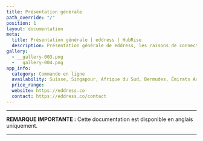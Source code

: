 ```yaml
---
title: Présentation générale
path_override: "/"
position: 1
layout: documentation
meta:
  title: Présentation générale | eddress | HubRise
  description: Présentation générale de eddress, les raisons de connecter eddress à HubRise et les fonctionnalités de l'intégration avec HubRise.
gallery:
  - __gallery-003.png
  - __gallery-004.png
app_info:
  category: Commande en ligne
  availability: Suisse, Singapour, Afrique du Sud, Bermudes, Émirats Arabes Unis, Arabie Saoudite
  price_range:
  website: https://eddress.co
  contact: https://eddress.co/contact
---
```



---

**REMARQUE IMPORTANTE :** Cette documentation est disponible <Link href="/apps/eddress" addLocalePrefix={false}>en anglais uniquement</Link>.

---
